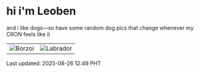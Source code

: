 # hi i'm Leoben

and i like dogs—so have some random dog pics that change whenever my CRON feels like it

|  |  |
|--------|----------|
| ![Borzoi](https://random-dog-vercel.vercel.app/api/random-borzoi?v=1756183760) | ![Labrador](https://random-dog-vercel.vercel.app/api/random-labrador?v=1756183760) |

Last updated: 2025-08-26 12:49 PHT
